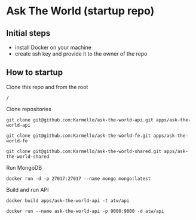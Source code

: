 # Ask The World (startup repo)

## Initial steps

- install Docker on your machine
- create ssh key and provide it to the owner of the repo

## How to startup

Clone this repo and from the root

```
/
```

Clone repositories

```
git clone git@github.com:Karmello/ask-the-world-api.git apps/ask-the-world-api
```

```
git clone git@github.com:Karmello/ask-the-world-fe.git apps/ask-the-world-fe
```

```
git clone git@github.com:Karmello/ask-the-world-shared.git apps/ask-the-world-shared
```

Run MongoDB

```
docker run -d -p 27017:27017 --name mongo mongo:latest
```

Build and run API

```
docker build apps/ask-the-world-api -t atw/api
```

```
docker run --name ask-the-world-api -p 9000:9000 -d atw/api
```
